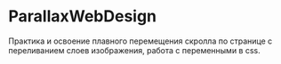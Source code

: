 # ParallaxWebDesign
Практика и освоение плавного перемещения скролла по странице с переливанием слоев изображения,
работа с переменными в css.
